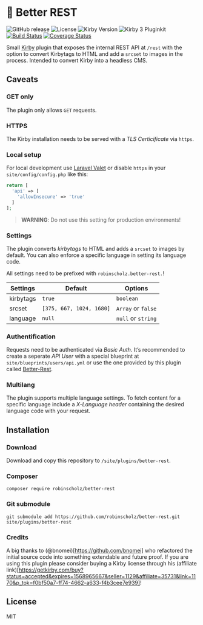 # 🤝 Better REST

![GitHub release](https://img.shields.io/github/release/robinscholz/better-rest.svg?maxAge=900) ![License](https://img.shields.io/github/license/mashape/apistatus.svg) ![Kirby Version](https://img.shields.io/badge/Kirby-3-black.svg) ![Kirby 3 Pluginkit](https://img.shields.io/badge/Pluginkit-YES-cca000.svg) [![Build Status](https://travis-ci.com/robinscholz/better-rest.svg?branch=master)](https://travis-ci.com/robinscholz/better-rest) [![Coverage Status](https://coveralls.io/repos/github/robinscholz/better-rest/badge.svg?branch=master)](https://coveralls.io/github/robinscholz/better-rest?branch=master)

Small [Kirby](https://getkirby.com) plugin that exposes the internal REST API at `/rest` with the option to convert Kirbytags to HTML and add a `srcset` to images in the process. Intended to convert Kirby into a headless CMS.

## Caveats

### GET only
The plugin only allows `GET` requests.

### HTTPS
The Kirby installation needs to be served with a _TLS Certicificate_ via `https`.

### Local setup
For local development use [Laravel Valet](https://laravel.com/docs/master/valet) or disable `https` in your `site/config/config.php` like this:

``` php
return [
  'api' => [
    'allowInsecure' => 'true'
  ]
];
```
> **WARNING**: Do not use this setting for production environments!

### Settings

The plugin converts _kirbytags_ to HTML and adds a `srcset` to images by default. You can also enforce a specific language in setting its language code.

All settings need to be prefixed with `robinscholz.better-rest.`!

| Settings  | Default                  | Options            |
| --------- | ------------------------ | ------------------ |
| kirbytags | `true`                   | `boolean`          |
| srcset    | `[375, 667, 1024, 1680]` | `Array` or `false` |
| language  | `null`                   | `null` or `string` |

### Authentification
Requests need to be authenticated via _Basic Auth_. It’s recommended to create a seperate _API User_ with a special blueprint at `site/blueprints/users/api.yml` or use the one provided by this plugin called [Better-Rest](https://github.com/robinscholz/better-rest/blob/master/blueprints/users/betterrest.yml).

### Multilang
The plugin supports multiple language settings. To fetch content for a specific language include a _X-Language header_ containing the desired language code with your request.

## Installation

### Download
Download and copy this repository to `/site/plugins/better-rest`.

### Composer 
```
composer require robinscholz/better-rest
```

### Git submodule
```
git submodule add https://github.com/robinscholz/better-rest.git site/plugins/better-rest
```

### Credits
A big thanks to (@bnomei)[https://github.com/bnomei] who refactored the initial source code into something extendable and future proof. If you are using this plugin please consider buying a Kirby license through his (affiliate link)[https://getkirby.com/buy?status=accepted&expires=1568965667&seller=1129&affiliate=35731&link=1170&p_tok=f0bf50a7-ff74-4662-a633-f4b3cee7e939]!

## License
MIT
